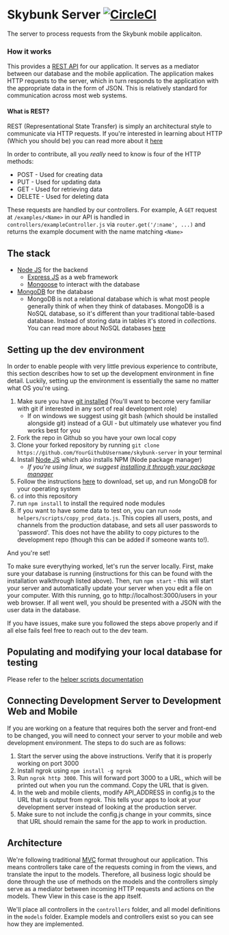 # Skybunk Server [![CircleCI](https://circleci.com/gh/CGUC/skybunk-server.svg?style=svg)](https://circleci.com/gh/CGUC/skybunk-server)

The server to process requests from the Skybunk mobile applicaiton.

### How it works

This provides a [REST API](https://en.wikipedia.org/wiki/Representational_state_transfer) for our application. It serves as a mediator between our database and the mobile application. The application makes HTTP requests to the server, which in turn responds to the application with the appropriate data in the form of JSON. This is relatively standard for communication across most web systems.

#### What is REST?
REST (Representational State Transfer) is simply an architectural style to communicate via HTTP requests. If you're interested in learning about HTTP (Which you should be) you can read more about it [here](https://www.tutorialspoint.com/http/index.htm)

In order to contribute, all you _really_ need to know is four of the HTTP methods:
- POST - Used for creating data
- PUT - Used for updating data
- GET - Used for retrieving data
- DELETE - Used for deleting data

These requests are handled by our controllers. For example, A `GET` request at `/examples/<Name>` in our API is handled in `controllers/exampleController.js` via `router.get('/:name', ...)` and returns the example document with the name matching `<Name>`
## The stack

- [Node JS](https://nodejs.org/en/) for the backend
  - [Express JS](https://expressjs.com/) as a web framework
  - [Mongoose](http://mongoosejs.com/) to interact with the database
- [MongoDB](https://www.mongodb.com/) for the database
  - MongoDB is not a relational database which is what most people generally think of when they think of databases. MongoDB is a NoSQL database, so it's different than your traditional table-based database. Instead of storing data in tables it's stored in _collections_. You can read more about NoSQL databases [here](https://www.mongodb.com/nosql-explained)

## Setting up the dev environment
In order to enable people with very little previous experience to contribute, this section describes how to set up the development environment in fine detail. Luckily, setting up the environment is essentially the same no matter what OS you're using.

1. Make sure you have [git installed](https://www.linode.com/docs/development/version-control/how-to-install-git-on-linux-mac-and-windows/) (You'll want to become very familiar with git if interested in any sort of real development role)
    - If on windows we suggest using git bash (which should be installed alongside git) instead of a GUI - but ultimately use whatever you find works best for you
2. Fork the repo in Github so you have your own local copy
3. Clone your forked repository by running `git clone https://github.com/YourGithubUsername/skybunk-server` in your terminal
3. Install [Node JS](https://nodejs.org/en/) which also installs NPM (Node package manager)
    - _If you're using linux, we suggest [installing it through your package manager](https://nodejs.org/en/download/package-manager/#debian-and-ubuntu-based-linux-distributions)_
4. Follow the instructions [here](https://docs.mongodb.com/manual/administration/install-community/) to download, set up, and run MongoDB for your operating system
5. `cd` into this repository
6. run `npm install` to install the required node modules
7. If you want to have some data to test on, you can run `node helpers/scripts/copy_prod_data.js`. This copies all users, posts, and channels from the production database, and sets all user passwords to 'password'. This does not have the ability to copy pictures to the development repo (though this can be added if someone wants to!).

And you're set!

To make sure everythying worked, let's run the server locally. First, make sure your database is running (instructions for this can be found with the installation walkthrough listed above). Then, run `npm start` - this will start your server and automatically update your server when you edit a file on your computer. With this running, go to http://localhost:3000/users in your web browser. If all went well, you should be presented with a JSON with the user data in the database.

If you have issues, make sure you followed the steps above properly and if all else fails feel free to reach out to the dev team.

## Populating and modifying your local database for testing
Please refer to the [helper scripts documentation](./helpers/scripts/help.md)

## Connecting Development Server to Development Web and Mobile
If you are working on a feature that requires both the server and front-end to be changed, you will need to connect your server to your mobile and web development environment. The steps to do such are as follows:

1. Start the server using the above instructions. Verify that it is properly working on port 3000
2. Install ngrok using `npm install -g ngrok`
3. Run `ngrok http 3000`. This will forward port 3000 to a URL, which will be printed out when you run the command. Copy the URL that is given.
4. In the web and mobile clients, modify API_ADDRESS in config.js to the URL that is output from ngrok. This tells your apps to look at your development server instead of looking at the production server.
5. Make sure to not include the config.js change in your commits, since that URL should remain the same for the app to work in production.

## Architecture
We're following traditional [MVC](https://www.tutorialspoint.com/mvc_framework/mvc_framework_introduction.htm) format throughout our application. This means controllers take care of the requests coming in from the views, and translate the input to the models. Therefore, all business logic should be done through the use of methods on the models and the controllers simply serve as a mediator between incoming HTTP requests and actions on the models. Thew View in this case is the app itself.

We'll place all controllers in the `controllers` folder, and all model definitions in the `models` folder. Example models and controllers exist so you can see how they are implemented.
